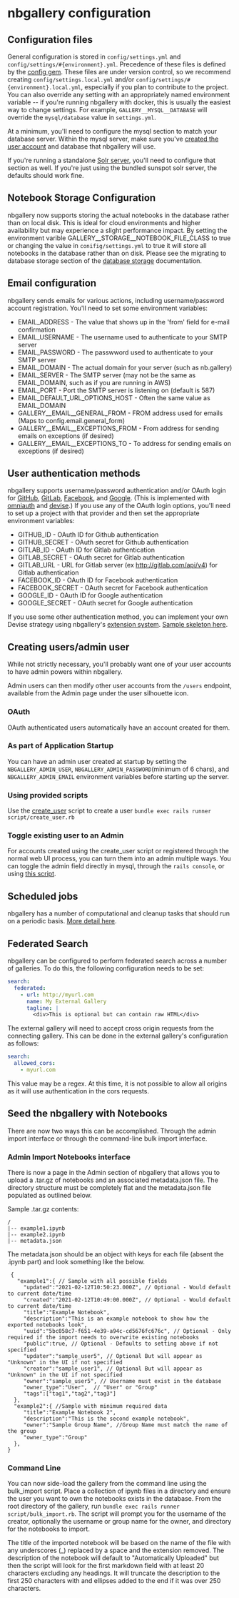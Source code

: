 # nbgallery configuration

## Configuration files

General configuration is stored in `config/settings.yml` and `config/settings/#{environment}.yml`.  Precedence of these files is defined by the [config gem](https://github.com/railsconfig/config#accessing-the-settings-object).  These files are under version control, so we recommend creating `config/settings.local.yml` and/or `config/settings/#{environment}.local.yml`, especially if you plan to contribute to the project.  You can also override any setting with an appropriately named environment variable -- if you're running nbgallery with docker, this is usually the easiest way to change settings.  For example, `GALLERY__MYSQL__DATABASE` will override the `mysql/database` value in `settings.yml`.

At a minimum, you'll need to configure the mysql section to match your database server.  Within the mysql server, make sure you've [created the user account](https://dev.mysql.com/doc/refman/8.0/en/adding-users.html) and database that nbgallery will use.

If you're running a standalone [Solr server](solr.md), you'll need to configure that section as well.  If you're just using the bundled sunspot solr server, the defaults should work fine.

## Notebook Storage Configuration
nbgallery now supports storing the actual notebooks in the database rather than on local disk.  This is ideal for cloud environments and higher availability but may experience a slight performance impact.  By setting the environment varible GALLERY__STORAGE__NOTEBOOK_FILE_CLASS to true or changing the value in `conifig/settings.yml` to true it will store all notebooks in the database rather than on disk.  Please see the migrating to database storage section of the [database storage](database_storage.md) documentation.

## Email configuration

nbgallery sends emails for various actions, including username/password account registration.  You'll need to set some environment variables:

 * EMAIL_ADDRESS - The value that shows up in the 'from' field for e-mail confirmation
 * EMAIL_USERNAME - The username used to authenticate to your SMTP server
 * EMAIL_PASSWORD - The passwword used to authenticate to your SMTP server
 * EMAIL_DOMAIN - The actual domain for your server (such as nb.gallery)
 * EMAIL_SERVER - The SMTP server (may not be the same as EMAIL_DOMAIN, such as if you are running in AWS)
 * EMAIL_PORT - Port the SMTP server is listening on (default is 587)
 * EMAIL_DEFAULT_URL_OPTIONS_HOST - Often the same value as EMAIL_DOMAIN
 * GALLERY__EMAIL__GENERAL_FROM - FROM address used for emails (Maps to config.email.general_form)
 * GALLERY__EMAIL__EXCEPTIONS_FROM - From address for sending emails on exceptions (if desired)
 * GALLERY__EMAIL__EXCEPTIONS_TO - To address for sending emails on exceptions (if desired)

## User authentication methods

nbgallery supports username/password authentication and/or OAuth login for [GitHub](https://developer.github.com/apps/building-oauth-apps/creating-an-oauth-app/), [GitLab](https://docs.gitlab.com/ee/integration/oauth_provider.html), [Facebook](https://developers.facebook.com/docs/facebook-login/), and [Google](https://developers.google.com/identity/sign-in/web/sign-in).  (This is implemented with [omniauth](https://github.com/omniauth/omniauth) and [devise](https://github.com/plataformatec/devise).)  If you use any of the OAuth login options, you'll need to set up a project with that provider and then set the appropriate environment variables:

 * GITHUB_ID - OAuth ID for Github authentication
 * GITHUB_SECRET - OAuth secret for Github authentication
 * GITLAB_ID - OAuth ID for Gitlab authentication
 * GITLAB_SECRET - OAuth secret for Gitlab authentication
 * GITLAB_URL - URL for Gitlab server (ex http://gitlab.com/api/v4) for Gitlab authentication
 * FACEBOOK_ID - OAuth ID for Facebook authentication
 * FACEBOOK_SECRET - OAuth secret for Facebook authentication
 * GOOGLE_ID - OAuth ID for Google authentication
 * GOOGLE_SECRET - OAuth secret for Google authentication

If you use some other authentication method, you can implement your own Devise strategy using nbgallery's [extension system](extensions.md).  [Sample skeleton here](../samples/external_auth).

## Creating users/admin user
While not strictly necessary, you'll probably want one of your user accounts to have admin powers within nbgallery.

Admin users can then modify other user accounts from the `/users` endpoint, available from the Admin page under the user silhouette icon.
### OAuth
OAuth authenticated users automatically have an account created for them.

### As part of Application Startup
You can have an admin user created at startup by setting the `NBGALLERY_ADMIN_USER`, `NBGALLERY_ADMIN_PASSWORD`(minimum of 6 chars), and `NBGALLERY_ADMIN_EMAIL` environment variables before starting up the server.

### Using provided scripts
Use the [create_user](../script/create_user.rb) script to create a user
`bundle exec rails runner script/create_user.rb`

### Toggle existing user to an Admin
For accounts created using the create_user script or registered through the normal web UI process, you can turn them into an admin multiple ways.  You can toggle the admin field directly in mysql, through the `rails console`, or using [this script](../script/make_admin_user.rb).


## Scheduled jobs

nbgallery has a number of computational and cleanup tasks that should run on a periodic basis.  [More detail here](scheduled_jobs.md).

## Federated Search

nbgallery can be configured to perform federated search across a number of galleries. To do this, the following configuration needs to be set:
```yaml
search:
  federated:
    - url: http://myurl.com
      name: My External Gallery
      tagline: |
        <div>This is optional but can contain raw HTML</div>
```

The external gallery will need to accept cross origin requests from the connecting gallery. This can be done in the external gallery's configuration
as follows:
```yaml
search:
  allowed_cors:
    - myurl.com
```
This value may be a regex.  At this time, it is not possible to allow all origins as it will use authentication in the cors requests.

## Seed the nbgallery with Notebooks

There are now two ways this can be accomplished.  Through the admin import interface or through the command-line bulk import interface.

### Admin Import Notebooks interface

There is now a page in the Admin section of nbgallery that allows you to upload a .tar.gz of notebooks and an associated metadata.json file.  The directory structure must be completely flat and the metadata.json file populated as outlined below.

Sample .tar.gz contents:

    /
    |-- example1.ipynb
    |-- example2.ipynb
    |-- metadata.json

The metadata.json should be an object with keys for each file (absent the .ipynb part) and look something like the below.

     {
       "example1":{ // Sample with all possible fields
         "updated":"2021-02-12T10:50:23.000Z", // Optional - Would default to current date/time
         "created":"2021-02-12T10:49:00.000Z", // Optional - Would default to current date/time
         "title":"Example Notebook",
         "description":"This is an example notebook to show how the exported notebooks look",
         "uuid":"5bc058c7-f651-4e39-a94c-cd5676fc676c", // Optional - Only required if the import needs to overwrite existing notebooks
         "public":true, // Optional - Defaults to setting above if not specified
         "updater":"sample_user5", // Optional But will appear as "Unknown" in the UI if not specified
         "creator":"sample_user1", // Optional But will appear as "Unknown" in the UI if not specified
         "owner":"sample_user5", // Username must exist in the database
         "owner_type":"User",  // "User" or "Group"
         "tags":["tag1","tag2","tag3"]
      },
      "example2":{ //Sample with minimum required data
         "title":"Example Notebook 2",
         "description":"This is the second example notebook",
         "owner":"Sample Group Name", //Group Name must match the name of the group
         "owner_type":"Group"
      },
    }

### Command Line

You can now side-load the gallery from the command line using the bulk_import script.  Place a collection of ipynb files in a directory and ensure the user you want to own the notebooks exists in the database. From the root directory of the gallery, run `bundle exec rails runner script/bulk_import.rb`. The script will prompt you for the username of the creator, optionally the username or group name for the owner, and directory for the notebooks to import.

The title of the imported notebook will be based on the name of the file with any underscores (_) replaced by a space and the extension removed.
The description of the notebook will default to "Automatically Uploaded" but then the script will look for the first markdown field with at least 20 characters excluding any headings. It will truncate the description to the first 250 characters with and ellipses added to the end if it was over 250 characters.
